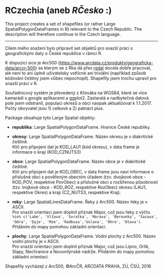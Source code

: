 # RCzechia (aneb *RČesko* :)

This project creates a set of shapefiles (or rather Large SpatialPolygonDataFrames in R) relevant to the Czech Republic. The description will therefore continue in the Czech language.
- - - - - 
Cílem mého snažení bylo připravit set objektů pro snazší práci s geografickými daty o České republice v rámci R. 

K dispozici sice je Arc500 (https://www.arcdata.cz/produkty/geograficka-data/arccr-500) se kterým se z Rka dá přes [rgdal](https://cran.r-project.org/web/packages/rgdal/index.html) docela dobře pracovat, ale není to ani úplně uživatelsky vstřícné ani triviální (například způsob kódování češtiny jsem vůbec nepochopil). Shapefily jsem trochu upravil pro snazší práci v R.

Souřadnicový systém je převedený z Křováka na WGS84, které se více kamarádí s google aplikacemi a ggplot2. Zastaralá a nadbytečná datová pole jsem odstranil, populaci okresů a obcí naopak aktualizoval k 1.1.2017. Počty obvyvatel jsou 1) celkové a 2) patnáct plus.

Package obsahuje tyto Large Spatial objekty:
* **republika**: Large SpatialPolygonDataFrame. Hranice České republiky.

* **okresy**: Large SpatialPolygonDataFrame. Název okresu je v diakritické češtině.  
Klíč pro připojení dat je KOD_LAU1 (kód okresu), v data frame je informace o kraji (KOD_CZNUTS3)

* **obce**: Large SpatialPolygonDataFrame. Název obce je v diakritické češtině.   
Klíč pro připojení dat je  KOD_OBEC, v data frame jsou naví informace o příslušné obci s pověřeným obecním úřadem (tzv. dvojkové obce - KOD_POV, respektive PovObec) a příslušné obci s rozšířenou působností (tzv. trojkové obce - KOD_ROZ, respektive RozObec) okresu (LAU1, respektive Okres) a kraji (CZ_NUTS3, respektive Kraj).

* **reky**: Large SpatialLinesDataFrame. Řeky z Arc500. Název řeky je v ASCII.  
Pro snazší orientaci jsem doplnil příznak Major, což jsou řeky z výčtu `%in% c('Labe', 'Vltava', 'Svratka', 'Morava', 'Berounka', 'Sazava', 'Odra', 'Dyje', 'Mze', 'Radbuza','Uslava', 'Ohre', 'Otava')`. Přidáním do mapy pomohou základní orientaci.  

* **plochy**: Large SpatialPolygonDataFrame. Vodní plochy z Arc500. Název vodní plochy je v ASCII.  
Pro snazší orientaci jsem doplnil příznak Major, což jsou Lipno, Orlík, Slapy, Nechranice a Novomlýnské nádrže. Přidáním do mapy pomohou základní orientaci.  
  
Shapefily vycházejí z Arc500, ©ArcČR, ARCDATA PRAHA, ZÚ, ČSÚ, 2016
